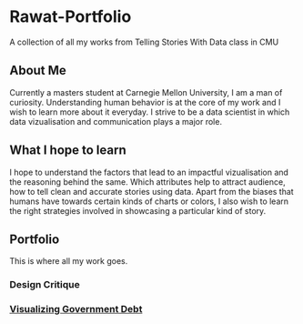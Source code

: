 # Rawat-Portfolio
A collection of all my works from Telling Stories With Data class in CMU

## About Me
Currently a masters student at Carnegie Mellon University, I am a man of curiosity. Understanding human behavior is at the core of my work and I wish to learn more about it everyday. I strive to be a data scientist in which data vizualisation and communication plays a major role.

## What I hope to learn
I hope to understand the factors that lead to an impactful vizualisation and the reasoning behind the same. Which attributes help to attract audience, how to tell clean and accurate stories using data. Apart from the biases that humans have towards certain kinds of charts or colors, I also wish to learn the right strategies involved in showcasing a particular kind of story.

## Portfolio
 
This is where all my work goes.

### Design Critique

### [Visualizing Government Debt](/GovtDebtViz.md)

